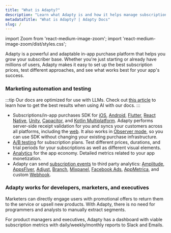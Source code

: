 ```yaml
---
title: "What is Adapty?"
description: "Learn what Adapty is and how it helps manage subscriptions."
metadataTitle: "What is Adapty? | Adapty Docs"
slug: /
---
```


import Zoom from 'react-medium-image-zoom';
import 'react-medium-image-zoom/dist/styles.css';

Adapty is a powerful and adaptable in-app purchase platform that helps you grow your subscriber base. Whether you're just starting or already have millions of users, Adapty makes it easy to set up the best subscription prices, test different approaches, and see what works best for your app's success.

### Marketing automation and testing

:::tip
Our docs are optimized for use with LLMs. Check out [this article](adapty-cursor.md) to learn how to get the best results when using AI with our docs.
:::

- Subscriptions/in-app purchases SDK for [iOS](sdk-installation-ios), [Android](sdk-installation-android), [Flutter](sdk-installation-flutter), [React Native](sdk-installation-reactnative), [Unity](sdk-installation-unity), [Capacitor](capacitor-sdk-overview.md), and [Kotlin Multiplatform](sdk-installation-kotlin-multiplatform.md). Adapty performs server-side receipt validation for you and syncs your customers across all platforms, including the [web](getting-started-with-server-side-api). It also works in [Observer mode](observer-vs-full-mode), so you can use SDK without changing your existing purchase infrastructure.
- [A/B testing](ab-tests) for subscription plans. Test different prices, durations, and trial periods for your subscriptions as well as different visual elements.
- [Analytics](analytics-charts) for the app economy. Detailed metrics related to your app monetization.
- Adapty can send [subscription events](events) to third party analytics: [Amplitude](amplitude), [AppsFlyer](appsflyer), [Adjust](adjust), [Branch](branch), [Mixpanel](mixpanel), [Facebook Ads](facebook-ads), [AppMetrica](appmetrica), and custom [Webhook](webhook).

### Adapty works for developers, marketers, and executives

Marketers can directly engage users with promotional offers to return them to the service or upsell new products. With Adapty, there is no need for programmers and analysts to manually extract segments.

For product managers and executives, Adapty has a dashboard with viable subscription metrics with daily/weekly/monthly reports to Slack and Emails.